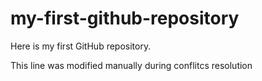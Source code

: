 # my-first-github-repository
Here is my first GitHub repository.

This line was modified manually during conflitcs resolution